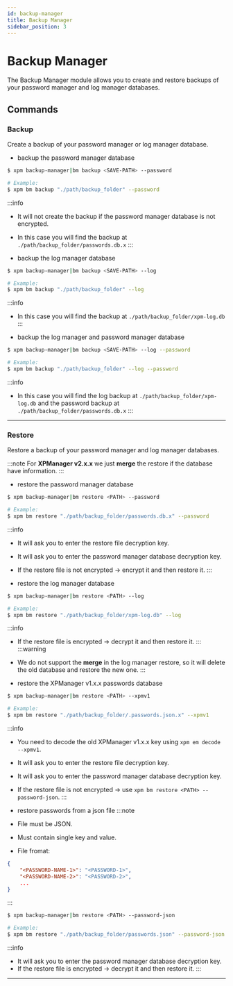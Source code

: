 ```yaml
---
id: backup-manager
title: Backup Manager
sidebar_position: 3
---
```


# Backup Manager

The Backup Manager module allows you to create and restore backups of your password manager and log manager databases.

## Commands

### Backup

Create a backup of your password manager or log manager database.

- backup the password manager database
```sh
$ xpm backup-manager|bm backup <SAVE-PATH> --password 

# Example:
$ xpm bm backup "./path/backup_folder" --password
```
:::info
- It will not create the backup if the password manager database is not encrypted.
- In this case you will find the backup at `./path/backup_folder/passwords.db.x`
:::

- backup the log manager database
```sh
$ xpm backup-manager|bm backup <SAVE-PATH> --log 

# Example:
$ xpm bm backup "./path/backup_folder" --log
```
:::info
- In this case you will find the backup at `./path/backup_folder/xpm-log.db`
:::

- backup the log manager and password manager database
```sh
$ xpm backup-manager|bm backup <SAVE-PATH> --log --password

# Example:
$ xpm bm backup "./path/backup_folder" --log --password
```
:::info
- In this case you will find the log backup at `./path/backup_folder/xpm-log.db` and the password backup at `./path/backup_folder/passwords.db.x`
:::

---
### Restore

Restore a backup of your password manager and log manager databases.

:::note
For **XPManager v2.x.x** we just **merge** the restore if the database have information.
:::

- restore the password manager database
```sh
$ xpm backup-manager|bm restore <PATH> --password 

# Example:
$ xpm bm restore "./path/backup_folder/passwords.db.x" --password
```
:::info
- It will ask you to enter the restore file decryption key.
- It will ask you to enter the password manager database decryption key.
- If the restore file is not encrypted -> encrypt it and then restore it.
:::

- restore the log manager database
```sh
$ xpm backup-manager|bm restore <PATH> --log 

# Example:
$ xpm bm restore "./path/backup_folder/xpm-log.db" --log
```
:::info
- If the restore file is encrypted -> decrypt it and then restore it.
:::
:::warning
- We do not support the **merge** in the log manager restore, so it will delete the old database and restore the new one.
:::

- restore the XPManager v1.x.x passwords database
```sh
$ xpm backup-manager|bm restore <PATH> --xpmv1

# Example:
$ xpm bm restore "./path/backup_folder/.passwords.json.x" --xpmv1
```
:::info
- You need to decode the old XPManager v1.x.x key using `xpm em decode --xpmv1`.
- It will ask you to enter the restore file decryption key.
- It will ask you to enter the password manager database decryption key.
- If the restore file is not encrypted -> use `xpm bm restore <PATH> --password-json`.
:::

- restore passwords from a json file
:::note
- File must be JSON.
- Must contain single key and value.
- File fromat:
```json
{ 
    "<PASSWORD-NAME-1>": "<PASSWORD-1>",
    "<PASSWORD-NAME-2>": "<PASSWORD-2>",
    ...
}
```
:::
```sh
$ xpm backup-manager|bm restore <PATH> --password-json

# Example:
$ xpm bm restore "./path/backup_folder/passwords.json" --password-json
```
:::info
- It will ask you to enter the password manager database decryption key.
- If the restore file is encrypted -> decrypt it and then restore it.
:::

---
